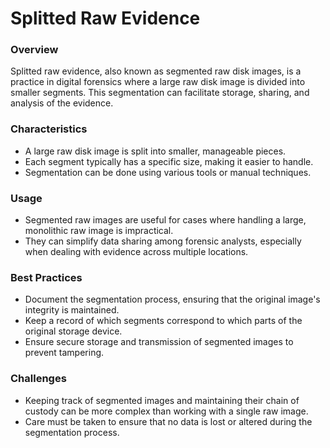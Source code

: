 # Splitted Raw Evidence


### Overview
Splitted raw evidence, also known as segmented raw disk images, is a practice in digital forensics where a large raw disk image is divided into smaller segments. This segmentation can facilitate storage, sharing, and analysis of the evidence.

### Characteristics

- A large raw disk image is split into smaller, manageable pieces.
- Each segment typically has a specific size, making it easier to handle.
- Segmentation can be done using various tools or manual techniques.

### Usage

- Segmented raw images are useful for cases where handling a large, monolithic raw image is impractical.
- They can simplify data sharing among forensic analysts, especially when dealing with evidence across multiple locations.

### Best Practices

- Document the segmentation process, ensuring that the original image's integrity is maintained.
- Keep a record of which segments correspond to which parts of the original storage device.
- Ensure secure storage and transmission of segmented images to prevent tampering.

### Challenges

- Keeping track of segmented images and maintaining their chain of custody can be more complex than working with a single raw image.
- Care must be taken to ensure that no data is lost or altered during the segmentation process.


